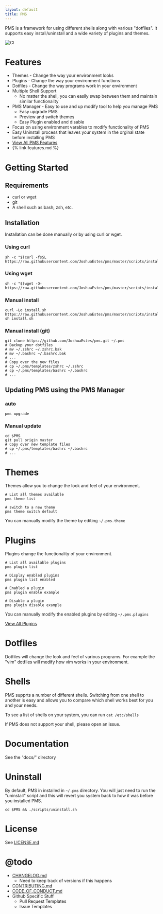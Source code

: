 ```yaml
---
layout: default
title: PMS
---
```


PMS is a framework for using different shells along with various "dotfiles".
It supports easy install/uninstall and a wide variety of plugins and themes.

![CI](https://github.com/JoshuaEstes/pms/workflows/CI/badge.svg?branch=master)

# Features
  * Themes - Change the way your environment looks
  * Plugins - Change the way your environment functions
  * Dotfiles - Change the way programs work in your environment
  * Multiple Shell Support
    * No matter the shell, you can easily swap between them and maintain similar functionality
  * PMS Manager - Easy to use and up modify tool to help you manage PMS
    * Easy upgrade PMS
    * Preview and switch themes
    * Easy Plugin enabled and disable
  * Focus on using environment varables to modify functionality of PMS
  * Easy Uninstall process that leaves your system in the orginal state before installing PMS
  * [View All PMS Features](/pms/features.html)
  * {% link features.md %}

# Getting Started
## Requirements
  * curl or wget
  * git
  * A shell such as bash, zsh, etc.

## Installation
Installation can be done manually or by using curl or wget.

### Using curl
```
sh -c "$(curl -fsSL https://raw.githubusercontent.com/JoshuaEstes/pms/master/scripts/install.sh)"
```

### Using wget
```
sh -c "$(wget -O- https://raw.githubusercontent.com/JoshuaEstes/pms/master/scripts/install.sh)"
```

### Manual install
```
curl -Lo install.sh https://raw.githubusercontent.com/JoshuaEstes/pms/master/scripts/install.sh
sh install.sh
```

### Manual install (git)
```
git clone https://github.com/JoshuaEstes/pms.git ~/.pms
# Backup your dotfiles
# mv ~/.zshrc ~/.zshrc.bak
# mv ~/.bashrc ~/.bashrc.bak
# ...
# Copy over the new files
# cp ~/.pms/templates/zshrc ~/.zshrc
# cp ~/.pms/templates/bashrc ~/.bashrc
# ...
```

## Updating PMS using the PMS Manager
### auto
```
pms upgrade
```

### Manual update
```
cd $PMS
git pull origin master
# Copy over new template files
# cp ~/.pms/templates/bashrc ~/.bashrc
# ...
```

# Themes
Themes allow you to change the look and feel of your environment.

```
# List all themes available
pms theme list

# switch to a new theme
pms theme switch default
```

You can manually modify the theme by editing `~/.pms.theme`

# Plugins
Plugins change the functionality of your environment.

```
# List all available plugins
pms plugin list

# Display enabled plugins
pms plugin list enabled

# Enabled a plugin
pms plugin enable example

# Disable a plugin
pms plugin disable example
```

You can manually modify the enabled plugins by editing `~/.pms.plugins`

[View All Plugins](/pms/plugins.html)

# Dotfiles
Dotfiles will change the look and feel of various programs. For example the
"vim" dotfiles will modify how vim works in your environment.

# Shells
PMS supprts a number of different shells. Switching from one shell to another
is easy and allows you to compare which shell works best for you and your needs.

To see a list of shells on your system, you can run `cat /etc/shells`

If PMS does not support your shell, please open an issue.

# Documentation
See the "docs/" directory

# Uninstall
By default, PMS in installed in `~/.pms` directory. You will just need to run
the "uninstall" script and this will revert you system back to how it was before
you installed PMS.

```
cd $PMS && ./scripts/uninstall.sh
```

# License
See [LICENSE.md](https://github.com/JoshuaEstes/pms/blob/master/LICENSE.md)

# @todo
  * [CHANGELOG.md](https://github.com/JoshuaEstes/pms/blob/master/CHANGELOG.md)
    * Need to keep track of versions if this happens
  * [CONTRIBUTING.md](https://github.com/JoshuaEstes/pms/blob/master/CONTRIBUTING.md)
  * [CODE_OF_CONDUCT.md](https://github.com/JoshuaEstes/pms/blob/master/CODE_OF_CONDUCT.md)
  * Github Specific Stuff
    * Pull Request Templates
    * Issue Templates
